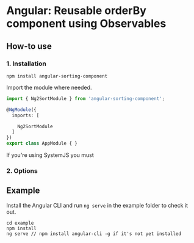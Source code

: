 # Angular: Reusable orderBy component using Observables #

## How-to use ##
### 1. Installation ###
```
npm install angular-sorting-component
```

Import the module where needed.

```typescript
import { Ng2SortModule } from 'angular-sorting-component';

@NgModule({
  imports: [

    Ng2SortModule
  ]
})
export class AppModule { }
```

If you're using SystemJS you must 

### 2. Options ###

## Example ##
Install the Angular CLI and run `ng serve` in the example folder to check it out.

```
cd example
npm install
ng serve // npm install angular-cli -g if it's not yet installed
```
